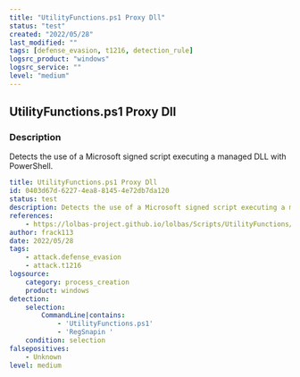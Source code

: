 ```yaml
---
title: "UtilityFunctions.ps1 Proxy Dll"
status: "test"
created: "2022/05/28"
last_modified: ""
tags: [defense_evasion, t1216, detection_rule]
logsrc_product: "windows"
logsrc_service: ""
level: "medium"
---
```


## UtilityFunctions.ps1 Proxy Dll

### Description

Detects the use of a Microsoft signed script executing a managed DLL with PowerShell.

```yml
title: UtilityFunctions.ps1 Proxy Dll
id: 0403d67d-6227-4ea8-8145-4e72db7da120
status: test
description: Detects the use of a Microsoft signed script executing a managed DLL with PowerShell.
references:
    - https://lolbas-project.github.io/lolbas/Scripts/UtilityFunctions/
author: frack113
date: 2022/05/28
tags:
    - attack.defense_evasion
    - attack.t1216
logsource:
    category: process_creation
    product: windows
detection:
    selection:
        CommandLine|contains:
            - 'UtilityFunctions.ps1'
            - 'RegSnapin '
    condition: selection
falsepositives:
    - Unknown
level: medium

```
